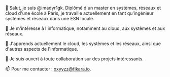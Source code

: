 👋 Salut, je suis @imadyr1gk. Diplômé d'un master en systèmes, réseaux et cloud d'une école à Paris, je travaille actuellement en tant qu'ingénieur systèmes et réseaux dans une ESN locale.

👀 Je m'intéresse à l'informatique, notamment au cloud, aux systèmes et aux réseaux.

🌱 J'apprends actuellement le cloud, les systèmes et les réseaux, ainsi que d'autres aspects de l'informatique.

💞️ Je suis ouvert à toute collaboration sur des projets intéressants.

📫 Pour me contacter : xxyyzz@fikara.io.
<!---
imadyr1gk/imadyr1gk is a ✨ special ✨ repository because its `README.md` (this file) appears on your GitHub profile.
You can click the Preview link to take a look at your changes.
--->

